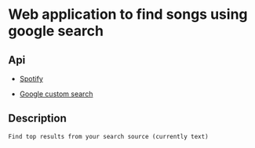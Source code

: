 # Web application to find songs using google search


## Api

- [Spotify](https://developer.spotify.com/documentation/web-api/)

- [Google custom search](https://developers.google.com/custom-search/v1/overview)

## Description

    Find top results from your search source (currently text)
